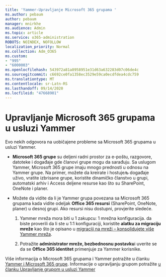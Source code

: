 ```yaml
---
title: 'Yammer-Upravljanje Microsoft 365 grupama '
ms.author: pebaum
author: pebaum
manager: mnirkhe
ms.audience: Admin
ms.topic: article
ms.service: o365-administration
ROBOTS: NOINDEX, NOFOLLOW
localization_priority: Normal
ms.collection: Adm_O365
ms.custom:
- "995"
- "6000003"
ms.openlocfilehash: 543972a81a8958951e31d63a632283d07c06de4c
ms.sourcegitcommit: c6692ce0fa1358ec3529e59ca0ecdfdea4cdc759
ms.translationtype: MT
ms.contentlocale: sr-Latn-RS
ms.lasthandoff: 09/14/2020
ms.locfileid: "47668901"
---
```

# <a name="manage-microsoft-365-groups-in-yammer"></a>Upravljanje Microsoft 365 grupama u usluzi Yammer

Evo nekih odgovora na uobičajene probleme sa Microsoft 365 grupama u usluzi Yammer.

* **Microsoft 365 grupe** su deljeni radni prostor za e-poštu, razgovore, datoteke i događaje gde članovi grupe mogu da sarađuju. Sa uslugom Yammer, Microsoft 365 grupe imaju mnogo prednosti u odnosu na Yammer grupe. Na primer, možete da kreirate i hostujeљ događaje uživo, vratite izbrisane grupe, koristite dinamičko članstvo u grupi, automatski arhiv i Access deljene resurse kao što su SharePoint, OneNote i planer.

* Možete da vidite da li je Yammer grupa povezana sa Microsoft 365 grupama kada vidite odeljak **Office 365 resursi** (SharePoint, OneNote, planer) u desnoj grupi. Ako resursi nisu dostupni, provjerite sledeće.

  1. Yammer mreža mora biti u 1 zakupcu: 1 mrežna konfiguracija. da biste proverili da li ste u 1:1 konfiguraciji, koristite **alatku za migraciju mreže** kao što je opisano u [migraciji na mreži – konsolidujete više Yammer mreža](https://docs.microsoft.com/yammer/configure-your-yammer-network/consolidate-multiple-yammer-networks).

  2. Potražite **administrator mreže, bezbednosnu postavku**i uverite se da se **Office 365 identitet** primenjuje za Yammer korisnike.

Više informacija o Microsoft 365 grupama i Yammer potražite u članku [Yammer i Microsoft 365 grupe](https://docs.microsoft.com/yammer/manage-yammer-groups/yammer-and-office-365-groups). Informacije o upravljanju grupom potražite [u članku Upravljanje grupom u usluzi Yammer](https://support.office.com/article/Manage-a-group-in-Yammer-6e05c6d6-5548-4c88-89cd-e6757a514ef2)
